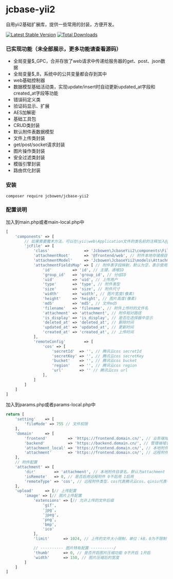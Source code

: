 # jcbase-yii2

<p>
  自用yii2基础扩展库，提供一些常用的封装，方便开发。
</p>

[![Latest Stable Version](https://img.shields.io/packagist/v/jcbowen/jcbase-yii2.svg)](https://packagist.org/packages/jcbowen/jcbase-yii2)
[![Total Downloads](https://img.shields.io/packagist/dt/jcbowen/jcbase-yii2.svg)](https://packagist.org/packages/jcbowen/jcbase-yii2)

### 已实现功能（未全部展示，更多功能请查看源码）

* 全局变量$_GPC，合并存放了web请求中传递给服务器的get、post、json数据
* 全局变量$_B，系统中的公共变量都会存到其中
* web基础控制器
* 数据模型基础活动类，实现update/insert时自动更新updated_at字段和created_at字段等功能
* 错误码定义类
* 验证码显示、扩展
* AES加解密
* 基础工具包
* CRUD类封装
* 默认附件表数据模型
* 文件上传类封装
* get/post/socket请求封装
* 图片操作类封装
* 安全过滤类封装
* 模版引擎封装
* 路由优化封装

### 安装

```shell
composer require jcbowen/jcbase-yii2
```

### 配置说明

加入到main.php或者main-local.php中

```php
[
    'components' => [
        // 如果需要魔术方法，可以在\yii\web\Application文件的类名前的注释加入@property File $jcFile The file component.
        'jcFile' => [
            'class'               => 'Jcbowen\JcbaseYii2\components\File',
            'attachmentRoot'      => '@frontend/web', // 附件本地存储根目录(不包含附件目录名，默认为：@webroot)
            'attachmentModel'     => 'Jcbowen\JcbaseYii2\models\Attachment', // 附件表模型，表中字段与默认字段名称不一致时需配置attachmentFieldsMap
            'attachmentFieldsMap' => [ // 附件表字段映射，默认为空，表示使用默认字段名称
                'id'         => 'id', // 主键，递增ID
                'group_id'   => 'group_id', // 分组ID
                'uid'        => 'uid', // 上传用户
                'type'       => 'type', // 附件类型
                'size'       => 'size', // 附件尺寸
                'width'      => 'width', // 图片宽度(像素)
                'height'     => 'height', // 图片高度(像素)
                'md5'        => 'md5', // 文件md5
                'filename'   => 'filename', // 附件上传时的文件名
                'attachment' => 'attachment', // 附件相对路径
                'is_display' => 'is_display', // 是否在选择器中显示
                'deleted_at' => 'deleted_at', // 删除时间
                'updated_at' => 'updated_at', // 更新时间
                'created_at' => 'created_at', // 上传时间
            ],
            'remoteConfig'        => [
                'cos' => [
                    'secretId'  => '', // 腾讯云cos secretId
                    'secretKey' => '', // 腾讯云cos secretKey
                    'bucket'    => '', // 腾讯云cos bucket
                    'region'    => '', // 腾讯云cos region
                    'url'       => '' // 腾讯云cos url
                ],
            ]
        ]
    ]
]
```

加入到params.php或者params-local.php中

```php
return [
    'setting'    => [
        'fileMode' => 755 // 文件权限
    ],
    'domain'     => [
        'frontend'         => 'https://frontend.domain.cn/', // 业务端域名，又称前端域名
        'backend'          => 'https://backend.domain.cn/', // 管理端域名
        'attachment_local' => 'https://frontend.domain.cn/', // 本地附件访问域名，一般推荐为业务端域名
        'attachment'       => 'https://frontend.domain.cn/', // 远程附件访问域名，为空时等于本地附件访问域名
    ],
    // 附件配置
    'attachment' => [
        'dir'        => 'attachment', // 本地附件目录名，默认为attachment
        'isRemote'   => 0, // 是否启用远程附件 0不启用 1启用
        'remoteType' => 'cos', // 远程附件类型，cos代表腾讯云cos，qiniu代表七牛云存储，oss代表阿里云oss
    ],
    'upload'     => [// 上传配置
        'image' => [// 图片上传配置
            'extensions' => [// 允许上传的文件后缀
                'gif',
                'jpg',
                'jpeg',
                'png',
                'bmp',
                'ico'
            ],
            'limit'      => 1024, // 上传的文件大小限制，单位：kB，0为不限制

            // ---------- 图片特有配置 ----------/
            'thumb'      => 0, // 是否开启图片压缩功能 0不开启 1开启
            'width'      => 150, // 图片压缩后的宽度
        ]
    ]
]
```
